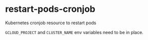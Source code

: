 # restart-pods-cronjob

Kubernetes cronjob resource to restart pods

`GCLOUD_PROJECT` and `CLUSTER_NAME` env variables need to be in place.
